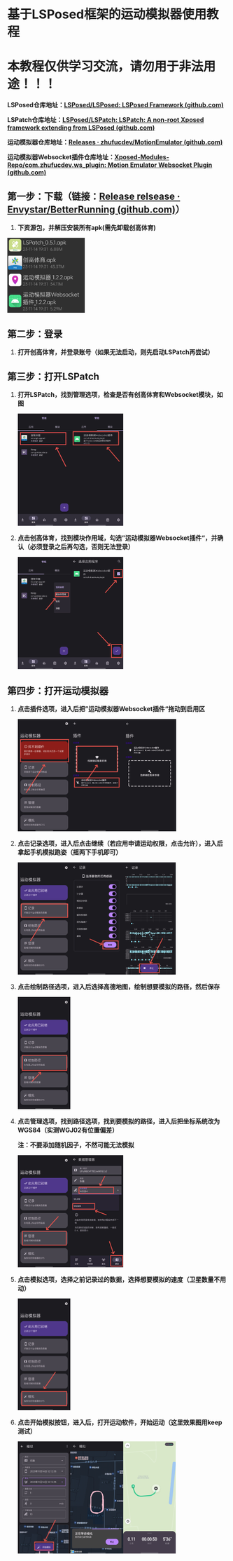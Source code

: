 # 基于LSPosed框架的运动模拟器使用教程

# 本教程仅供学习交流，请勿用于非法用途！！！

**LSPosed仓库地址：[LSPosed/LSPosed: LSPosed Framework (github.com)](https://github.com/LSPosed/LSPosed)**

**LSPatch仓库地址：[LSPosed/LSPatch: LSPatch: A non-root Xposed framework extending from LSPosed (github.com)](https://github.com/LSPosed/LSPatch)**

**运动模拟器仓库地址：[Releases · zhufucdev/MotionEmulator (github.com)](https://github.com/zhufucdev/MotionEmulator)**

**运动模拟器Websocket插件仓库地址：[Xposed-Modules-Repo/com.zhufucdev.ws_plugin: Motion Emulator Websocket Plugin (github.com)](https://github.com/Xposed-Modules-Repo/com.zhufucdev.ws_plugin/tree/main)**

## 第一步：下载（链接：[Release relsease · Envystar/BetterRunning (github.com)](https://github.com/Envystar/BetterRunning/releases/tag/release)）

1. **下资源包，并解压安装所有apk(需先卸载创高体育)**

<img src="assets/6fd3a1d9492560e875e121c4b2e1be47.jpg" alt="6fd3a1d9492560e875e121c4b2e1be47" style="zoom:33%;" />

## 第二步：登录

1. **打开创高体育，并登录账号（如果无法启动，则先启动LSPatch再尝试）**

## 第三步：打开LSPatch

1. **打开LSPatch，找到管理选项，检查是否有创高体育和Websocket模块，如图**

   <img src="assets\8e30505a92c0a7e200ac83664a900d78.jpg" alt="8e30505a92c0a7e200ac83664a900d78" style="zoom: 25%;" /><img src="assets\c8cf65ba093962417fef7930d0ae67a5.jpg" alt="c8cf65ba093962417fef7930d0ae67a5" style="zoom:25%;" />

2. **点击创高体育，找到模块作用域，勾选”运动模拟器Websocket插件“，并确认（必须登录之后再勾选，否则无法登录）**

   <img src="assets\0aea4ab1b5eb08a0c614ccdb63a9bc9c.jpg" alt="0aea4ab1b5eb08a0c614ccdb63a9bc9c" style="zoom:25%;" /><img src="assets\2d099a0ee59af76445ed1a84f7dc34c9.jpg" alt="2d099a0ee59af76445ed1a84f7dc34c9" style="zoom:25%;" />

## 第四步：打开运动模拟器

1. **点击插件选项，进入后把”运动模拟器Websocket插件“拖动到启用区**

   <img src="assets\fc57daa851ec7f5152bbdcda72847f3a.jpg" alt="fc57daa851ec7f5152bbdcda72847f3a" style="zoom:25%;" /><img src="assets\8cbe0a6c36c898322df316eab8719eae.jpg" alt="8cbe0a6c36c898322df316eab8719eae" style="zoom:25%;" /><img src="assets\a3bcf409b22c08b171a91de6ea5148da.jpg" alt="a3bcf409b22c08b171a91de6ea5148da" style="zoom:25%;" />

2. **点击记录选项，进入后点击继续（若应用申请运动权限，点击允许），进入后拿起手机模拟跑姿（摇两下手机即可）**

   <img src="assets\0dbf20544a914163c09751323729a811.jpg" alt="0dbf20544a914163c09751323729a811" style="zoom:25%;" /><img src="assets\a7a5aae18670c532739d5db7abe84e2f.jpg" alt="a7a5aae18670c532739d5db7abe84e2f" style="zoom:25%;" /><img src="assets\c4dcfe746748681d42b77fdbb1bdea50.jpg" alt="c4dcfe746748681d42b77fdbb1bdea50" style="zoom:25%;" />

3. **点击绘制路径选项，进入后选择高德地图，绘制想要模拟的路径，然后保存**

   <img src="assets\2c53ae10cc969becf4508f725de9597d.jpg" alt="2c53ae10cc969becf4508f725de9597d" style="zoom:25%;" />

4. **点击管理选项，找到路径选项，找到要模拟的路径，进入后把坐标系统改为WGS84（实测WGJ02有位置偏差）**

   **注：不要添加随机因子，不然可能无法模拟**

   <img src="assets\2e9bfb5c495db33328a094b7b7c607be.jpg" alt="2e9bfb5c495db33328a094b7b7c607be" style="zoom:25%;" /><img src="assets\b7e42156e907cf7a28661c0f5a862787.jpg" alt="b7e42156e907cf7a28661c0f5a862787" style="zoom:25%;" />

5. **点击模拟选项，选择之前记录过的数据，选择想要模拟的速度（卫星数量不用动）**

   <img src="assets\30bf8bbcb38fed9e790b23c12e4f198e.jpg" alt="30bf8bbcb38fed9e790b23c12e4f198e" style="zoom:25%;" />

6. **点击开始模拟按钮，进入后，打开运动软件，开始运动（这里效果图用keep测试）**

   <img src="assets\e74876ec38c80734d6ff0e5e26fe7c3e.jpg" alt="e74876ec38c80734d6ff0e5e26fe7c3e" style="zoom:25%;" /><img src="assets\89d342b7529ceca9b586958acd8fd8a2.jpg" alt="89d342b7529ceca9b586958acd8fd8a2" style="zoom:25%;" /><img src="assets\c369b057746164575189fe023116733d.jpg" alt="c369b057746164575189fe023116733d" style="zoom:25%;" />